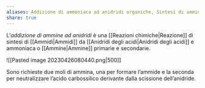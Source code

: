 ```yaml
---
aliases: Addizione di ammoniaca ad anidridi organiche, Sintesi di ammidi da anidridi degli acidi carbossilici, Ammidificazione delle anidridi degli acidi carbossilici,
share: true
---
```

L’*addizione di ammine ad anidridi* è una [[Reazioni chimiche|Reazione]] di sintesi di [[Ammidi|Ammidi]] da [[Anidridi degli acidi|Anidridi degli acidi]] e ammoniaca o [[Ammine|Ammine]] primarie e secondarie.

![[Pasted image 20230426080440.png|500]]

Sono richieste due moli di ammina, una per formare l’ammide e la seconda per neutralizzare l’acido carbossilico derivante dalla scissione dell’anidride.